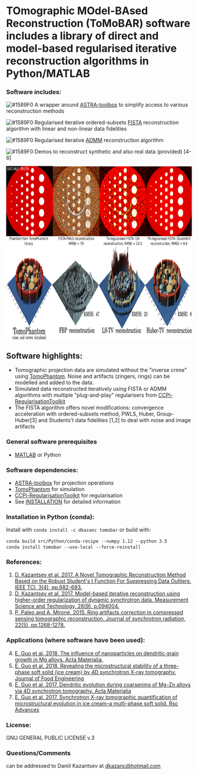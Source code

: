 # TOmographic MOdel-BAsed Reconstruction (ToMoBAR) software includes a library of direct and model-based regularised iterative reconstruction algorithms in Python/MATLAB

### Software includes:
 ![#1589F0](https://placehold.it/15/1589F0/000000?text=+) A wrapper around [ASTRA-toolbox](https://www.astra-toolbox.com/) to simplify access to various reconstruction methods

 ![#1589F0](https://placehold.it/15/1589F0/000000?text=+) Regularised iterative ordered-subsets [FISTA](https://people.rennes.inria.fr/Cedric.Herzet/Cedric.Herzet/Sparse_Seminar/Entrees/2012/11/12_A_Fast_Iterative_Shrinkage-Thresholding_Algorithmfor_Linear_Inverse_Problems_(A._Beck,_M._Teboulle)_files/Breck_2009.pdf) reconstruction algorithm with linear and non-linear data fidelities

 ![#1589F0](https://placehold.it/15/1589F0/000000?text=+) Regularised iterative [ADMM](https://ieeexplore.ieee.org/document/7744574/) reconstruction algorithm

 ![#1589F0](https://placehold.it/15/1589F0/000000?text=+) Demos to reconstruct synthetic and also real data (provided) [4-6]

<div align="center">
  <img src="docs/images/recsFISTA_stud.png" height="216"><br>  
</div>
<div align="center">
  <img src="docs/images/TomoRec_surf2.jpg" height="250"><br>  
</div>

## Software highlights:
 * Tomographic projection data are simulated without the "inverse crime" using [TomoPhantom](https://github.com/dkazanc/TomoPhantom). Noise and artifacts (zingers, rings) can be modelled and added to the data.
 * Simulated data reconstructed iteratively using FISTA or ADMM algorithms with multiple "plug-and-play" regularisers from [CCPi-RegularisationToolkit](https://github.com/vais-ral/CCPi-Regularisation-Toolkit)
 * The FISTA algorithm offers novel modifications: convergence acceleration with ordered-subsets method, PWLS, Huber, Group-Huber[3] and Students't data fidelities [1,2] to deal with noise and image artifacts

### General software prerequisites
 * [MATLAB](http://www.mathworks.com/products/matlab/) or Python 

### Software dependencies:
 * [ASTRA-toolbox](https://www.astra-toolbox.com/) for projection operations
 * [TomoPhantom](https://github.com/dkazanc/TomoPhantom) for simulation
 * [CCPi-RegularisationToolkit](https://github.com/vais-ral/CCPi-Regularisation-Toolkit) for regularisation
 * See [INSTALLATION](https://github.com/dkazanc/TomoRec/blob/master/INSTALLATION) for detailed information

### Installation in Python (conda):
Install with `conda install -c dkazanc tomobar` or build with:
```
conda build src/Python/conda-recipe --numpy 1.12 --python 3.5
conda install tomobar --use-local --force-reinstall
```

### References:
 1. [D. Kazantsev et al. 2017. A Novel Tomographic Reconstruction Method Based on the Robust Student's t Function For Suppressing Data Outliers. IEEE TCI, 3(4), pp.682-693.](https://doi.org/10.1109/TCI.2017.2694607)
 2. [D. Kazantsev et al. 2017. Model-based iterative reconstruction using higher-order regularization of dynamic synchrotron data. Measurement Science and Technology, 28(9), p.094004.](https://doi.org/10.1088/1361-6501/aa7fa8)
 3. [P. Paleo and A. Mirone, 2015. Ring artifacts correction in compressed sensing tomographic reconstruction. Journal of synchrotron radiation, 22(5), pp.1268-1278.](https://doi.org/10.1107/S1600577515010176)

### Applications (where software have been used):
 4. [E. Guo et al. 2018. The influence of nanoparticles on dendritic grain growth in Mg alloys. Acta Materialia.](https://doi.org/10.1016/j.actamat.2018.04.023)
 5. [E. Guo et al. 2018. Revealing the microstructural stability of a three-phase soft solid (ice cream) by 4D synchrotron X-ray tomography. Journal of Food Engineering](https://www.sciencedirect.com/science/article/pii/S0260877418302309)
 6. [E. Guo et al. 2017. Dendritic evolution during coarsening of Mg-Zn alloys via 4D synchrotron tomography. Acta Materialia](https://doi.org/10.1016/j.actamat.2016.10.022)
 7. [E. Guo et al. 2017. Synchrotron X-ray tomographic quantification of microstructural evolution in ice cream–a multi-phase soft solid. Rsc Advances](https://doi.org/10.1039/C7RA00642J)

### License:
GNU GENERAL PUBLIC LICENSE v.3

### Questions/Comments
can be addressed to Daniil Kazantsev at dkazanc@hotmail.com
